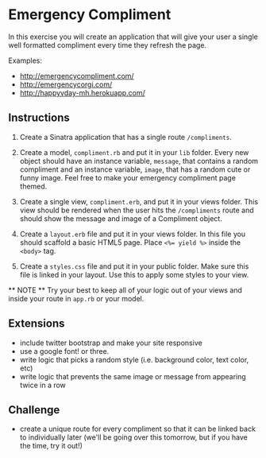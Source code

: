 # Emergency Compliment

In this exercise you will create an application that will give your user a single well formatted compliment every time they refresh the page.

Examples:
- http://emergencycompliment.com/
- http://emergencycorgi.com/
- http://happyvday-mh.herokuapp.com/


## Instructions

1. Create a Sinatra application that has a single route `/compliments`.

2. Create a model, `compliment.rb` and put it in your `lib` folder. Every new object should have an instance variable, `message`, that contains a random compliment and an instance variable, `image`, that has a random cute or funny image. Feel free to make your emergency compliment page themed.

3. Create a single view, `compliment.erb`, and put it in your views folder. This view should be rendered when the user hits the `/compliments` route and should show the message and image of a Compliment object.

4. Create a `layout.erb` file and put it in your views folder. In this file you should scaffold a basic HTML5 page. Place `<%= yield %>` inside the `<body>` tag.

5. Create a `styles.css` file and put it in your public folder. Make sure this file is linked in your layout. Use this to apply some styles to your view.

** NOTE ** Try your best to keep all of your logic out of your views and inside your route in `app.rb` or your model.

## Extensions

- include twitter bootstrap and make your site responsive
- use a google font! or three.
- write logic that picks a random style (i.e. background color, text color, etc)
- write logic that prevents the same image or message from appearing twice in a row


## Challenge
- create a unique route for every compliment so that it can be linked back to individually later
(we'll be going over this tomorrow, but if you have the time, try it out!)
